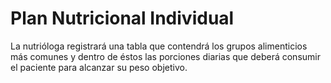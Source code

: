 # Plan Nutricional Individual

La nutrióloga registrará una tabla que contendrá los grupos alimenticios más comunes y dentro de éstos las porciones diarias que deberá consumir el paciente para alcanzar su peso objetivo.

